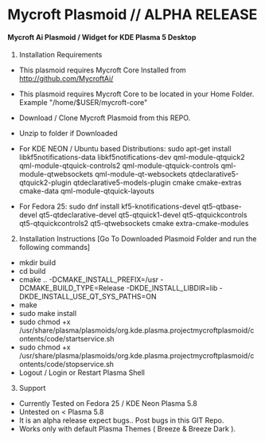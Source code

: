 # Mycroft Plasmoid // ALPHA RELEASE
#### Mycroft Ai Plasmoid / Widget for KDE Plasma 5 Desktop

1. Installation Requirements

  + This plasmoid requires Mycroft Core Installed from http://github.com/MycroftAi/
  + This plasmoid requires Mycroft Core to be located in your Home Folder. Example "/home/$USER/mycroft-core"
  + Download / Clone Mycroft Plasmoid from this REPO.
  + Unzip to folder if Downloaded


  + For KDE NEON / Ubuntu based Distributions: sudo apt-get install libkf5notifications-data libkf5notifications-dev qml-module-qtquick2 qml-module-qtquick-controls2 qml-module-qtquick-controls qml-module-qtwebsockets qml-module-qt-websockets qtdeclarative5-qtquick2-plugin qtdeclarative5-models-plugin cmake cmake-extras cmake-data qml-module-qtquick-layouts 

  + For Fedora 25: sudo dnf install kf5-knotifications-devel qt5-qtbase-devel qt5-qtdeclarative-devel qt5-qtquick1-devel qt5-qtquickcontrols qt5-qtquickcontrols2 qt5-qtwebsockets cmake extra-cmake-modules

2. Installation Instructions [Go To Downloaded Plasmoid Folder and run the following commands]

  + mkdir build
  + cd build
  + cmake .. -DCMAKE_INSTALL_PREFIX=/usr -DCMAKE_BUILD_TYPE=Release   -DKDE_INSTALL_LIBDIR=lib -DKDE_INSTALL_USE_QT_SYS_PATHS=ON
  + make
  + sudo make install
  + sudo chmod +x /usr/share/plasma/plasmoids/org.kde.plasma.projectmycroftplasmoid/contents/code/startservice.sh
  + sudo chmod +x /usr/share/plasma/plasmoids/org.kde.plasma.projectmycroftplasmoid/contents/code/stopservice.sh
  + Logout / Login or Restart Plasma Shell

3. Support 
  + Currently Tested on Fedora 25 / KDE Neon Plasma 5.8
  + Untested on < Plasma 5.8
  + It is an alpha release expect bugs.. Post bugs in this GIT Repo.
  + Works only with default Plasma Themes ( Breeze & Breeze Dark ). 
